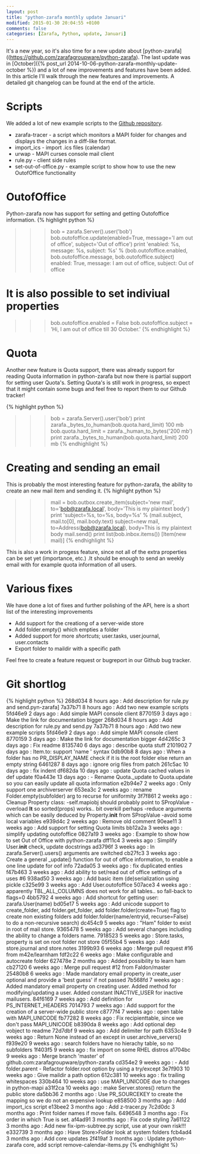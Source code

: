 ```yaml
---
layout: post
title: "python-zarafa monthly update Januari"
modified: 2015-01-30 20:04:55 +0100
comments: false
categories: [Zarafa, Python, update, Januari]
---
```


It's a new year, so it's also time for a new update about [python-zarafa]((https://github.com/zarafagroupware/python-zarafa). The last update was in [October]({% post_url 2014-10-06-python-zarafa-monthly-update-october %}) and a lot of new improvements and features have been added. In this article I'll walk through the new features and improvements. A detailed git changelog can be found at the end of the article.

Scripts
=======

We added a lot of new example scripts to the [Github repository](https://github.com/zarafagroupware/python-zarafa).

* zarafa-tracer - a script which monitors a MAPI folder for changes and displays the changes in a diff-like format.
* import_ics - import .ics files (calendar)
* urwap - MAPI curses console mail client 
* rule.py - client side rules
* set-out-of-office.py - example script to show how to use the new OutofOffice functionality

OutofOffice
===========

Python-zarafa now has support for setting and getting Outofoffice information.
{% highlight python %}
>>> bob = zarafa.Server().user('bob')
>>> bob.outofoffice.update(enabled=True, message='I am out of office', subject='Out of office')
>>> print 'enabled: %s, message: %s, subject: %s' % (bob.outofoffice.enabled, bob.outofoffice.message, bob.outofoffice.subject)
enabled: True, message: I am out of office, subject: Out of office
# It is also possible to set indiviual properties
>>> bob.outofoffice.enabled = False
>>> bob.outofoffice.subject = 'Hi, I am out of office till 30 October.'
{% endhighlight %}

Quota
=====
Another new feature is Quota support, there was already support for reading Quota information in python-zarafa but now there is partial support for setting user Quota's. Setting Quota's is still work in progress, so expect that it might contain some bugs and feel free to report them to our Github tracker!

{% highlight python %}
>>> bob = zarafa.Server().user('bob')
>>> print zarafa._bytes_to_human(bob.quota.hard_limit)
100 mb
>>> bob.quota.hard_limit = zarafa._human_to_bytes('200 mb')
>>> print zarafa._bytes_to_human(bob.quota.hard_limit)
200 mb
{% endhighlight %}

Creating and sending an email
=============================

This is probably the most interesting feature for python-zarafa, the ability to create an new mail item and sending it. 
{% highlight python %}
>>> mail = bob.outbox.create_item(subject='new mail', to='bob@zarafa.local', body='This is my plaintext body')
>>> print 'subject=%s, to=%s, body=%s'  % (mail.subject, mail.to[0], mail.body.text)
subject=new mail, to=Address(bob@zarafa.local), body=This is my plaintext body
>>> mail.send()
>>> print list(bob.inbox.items())
[Item(new mail)]
{% endhighlight %}

This is also a work in progess feature, since not all of the extra properties can be set yet (importance, etc.) .It should be enough to send an weekly email with for example quota information of all users.

Various fixes
=============

We have done a lot of fixes and further polishing of the API, here is a short list of the interesting improvements

* Add support for the creationg of a server-wide store
* Add folder.empty() which empties a folder 
* Added support for more *shortcuts*; user.tasks, user.journal, user.contacts
* Export folder to maildir with a specific path

Feel free to create a feature request or bugreport in our Github bug tracker.

Git shortlog
============

{% highlight python %}
268d034 8 hours ago : Add description for rule.py and send.pyn-zarafa] 
7a37b71 8 hours ago : Add two new example scripts
5fd46e9 2 days ago : Add simple MAPI console client
8770159 3 days ago : Make the link for documentation bigger
268d034 8 hours ago : Add description for rule.py and send.py
7a37b71 8 hours ago : Add two new example scripts
5fd46e9 2 days ago : Add simple MAPI console client
8770159 3 days ago : Make the link for documentation bigger
4d4265c 3 days ago : Fix readme
8135740 6 days ago : describe quota stuff
2101902 7 days ago : Item.to: support 'name <email>' syntax
0db90b8 8 days ago : When a folder has no PR_DISPLAY_NAME check if it is the root folder else return an empty string
6461287 8 days ago : ignore orig files from patch
261c5ac 10 days ago : fix indent
df682da 10 days ago : update Quota cached values in def update
f0a443e 13 days ago : - Rename Quota._update to Quota.update so you can easily update all quota information
e2b94e7 2 weeks ago : Only support one archiverserver
653ea3c 2 weeks ago : rename Folder.empty(subfolder) arg to recurse for uniformity
3f7f861 2 weeks ago : Cleanup Property class: -self.mapiobj should probably point to SPropValue -overload __lt__ so sorted(props) works.. bit overkill perhaps -reduce arguments which can be easily deduced by Property.__init__ from SPropValue -avoid some local variables
e939d4c 2 weeks ago : Remove old comment
90eae11 3 weeks ago : Add support for setting Quota limits
bb12a2a 3 weeks ago : simplify updating outofoffice
0827a19 3 weeks ago : Example to show how to set Out of Office with python-zarafa
dff11c4 3 weeks ago : Simplify User.__init__ check, update docstrings
ad3796f 3 weeks ago : In zarafa.Server().users() arguments are switched
cb27fc3 3 weeks ago : Create a general _update() function for out of office information, to enable a one line update for oof info
72ada05 3 weeks ago : fix duplicated enties
f47b463 3 weeks ago : Add ability to set/read out of office settings of a uses #6
938ad50 3 weeks ago : Add basic item (de)serialization using pickle
c325e99 3 weeks ago : Add User.outofoffice
507ace3 4 weeks ago : apparently TBL_ALL_COLUMNS does not work for all tables.. so fall-back to flags=0
4bb5792 4 weeks ago : Add shortcut for getting user: zarafa.User(name)
bd05e17 5 weeks ago : Add unicode support to create_folder, add folder.get_folder, add folder.folder(create=True) flag to create non existing folders add folder.folder(name/entryid, recurse=False) to do a non-recursive search)
dc454c9 5 weeks ago :  "Ham" folder to exist in root of mail store.
9365478 5 weeks ago : Add several changes including the ability to change a folders name.
7918523 5 weeks ago : Store.tasks, property is set on root folder not store
05f55b4 5 weeks ago : Add store.journal and store.notes
3199b93 6 weeks ago : Merge pull request #16 from m42e/learnham
fdf2c22 6 weeks ago : Make configurable and autocreate folder
627478e 2 months ago : Added possibility to learn ham
cb27120 6 weeks ago : Merge pull request #12 from Faldon/master
25480b8 6 weeks ago : Made mandatory email property in create_user optional and provide a 'best guess' if not passed
7b568fd 7 weeks ago : Added mandatory email property on creating user. Added method for modifying/updating a user. Added constant INACTIVE_USER for inactive mailusers.
84f6169 7 weeks ago : Add definition for PS_INTERNET_HEADERS
7014793 7 weeks ago : Add support for the creation of a server-wide public store
c8777f4 7 weeks ago : open table with MAPI_UNICODE
fb77282 8 weeks ago : Fix recipienttable, since we don't pass MAPI_UNICODE
b8390da 8 weeks ago : Add optional dep vobject to readme
72d7dbf 9 weeks ago : Add delimiter for path
6353c4e 9 weeks ago : Return None instead of an except in user.archive_servers()
f939e20 9 weeks ago : search folders have no hierachy table, so no subfolders
1f403f5 9 weeks ago : fix import on some RHEL distros
a1704bc 9 weeks ago : Merge branch 'master' of github.com:zarafagroupware/python-zarafa
cd354e2 9 weeks ago : - Add folder.parent - Refactor folder.root option by using a try/except
3e7f903 10 weeks ago : Give maildir a path option
612c381 10 weeks ago : fix trailing whitespaces
330b464 10 weeks ago : use MAPI_UNICODE due to changes in python-mapi
a31f2ca 10 weeks ago : make Server.stores() return the public store
da5bb36 2 months ago : Use PR_SOURCEKEY to create the mapping so we do not an expensive lookup
e858500 3 months ago : Add import_ics script
e13bee2 3 months ago : Add z-tracer.py
7c2d0dc 3 months ago : Print folder names if move fails.
6496548 3 months ago : Fix order in which True is set.
af4ad91 3 months ago : Fix code styling
7a61122 3 months ago : Add new fix-ipm-subtree.py script, use at your own risk!!!
e332739 3 months ago : Have Store>Folder look at system folders
fcb4ad4 3 months ago : Add core updates
2f419af 3 months ago : Update python-zarafa core, add script remove-calendar-items.py
{% endhighlight %}
